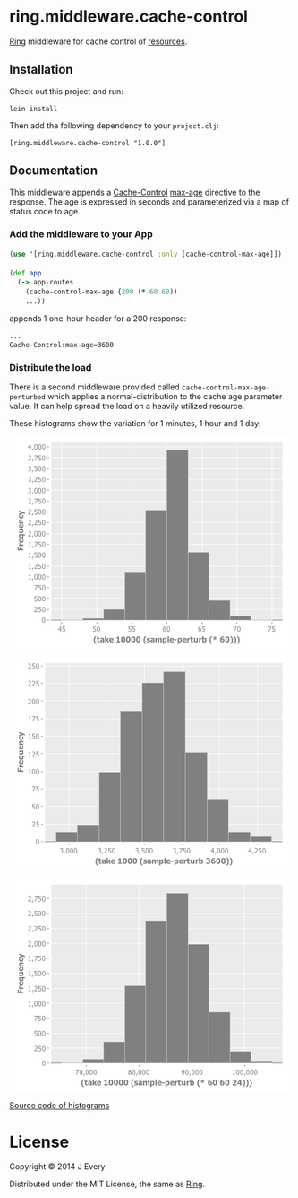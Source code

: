 ring.middleware.cache-control
=============================

[Ring][2] middleware for cache control of [resources][1].

## Installation

Check out this project and run:

    lein install

Then add the following dependency to your `project.clj`:

    [ring.middleware.cache-control "1.0.0"]

## Documentation

This middleware appends a [Cache-Control][3] [max-age][4] directive 
to the response. The age is expressed in seconds and parameterized
via a map of status code to age.

### Add the middleware to your App

```clojure
(use '[ring.middleware.cache-control :only [cache-control-max-age]])

(def app
  (-> app-routes
    (cache-control-max-age {200 (* 60 60))
    ...))
```

appends 1 one-hour header for a 200 response:

```
...
Cache-Control:max-age=3600
```

### Distribute the load

There is a second middleware provided called ```cache-control-max-age-perturbed``` 
 which applies a normal-distribution to the cache age parameter value. It
 can help spread the load on a heavily utilized resource.
 
These histograms show the variation for 1 minutes, 1 hour and 1 day:

![1 minute](https://github.com/devstopfix/ring.middleware.cache-control/raw/master/docs/1-minute.png "1 Minute")

![1 hour](https://github.com/devstopfix/ring.middleware.cache-control/raw/master/docs/1-hour.png "1 Hour")

![1 day](https://github.com/devstopfix/ring.middleware.cache-control/raw/master/docs/24-hours.png "1 Day")

[Source code of histograms](docs/histograms.md)

# License

Copyright © 2014 J Every

Distributed under the MIT License, the same as [Ring][2].

[1]: http://en.wikipedia.org/wiki/Resource-oriented_architecture
[2]: https://github.com/ring-clojure/ring
[3]: http://www.w3.org/Protocols/rfc2616/rfc2616-sec14.html#sec14.9
[4]: http://www.w3.org/Protocols/rfc2616/rfc2616-sec14.html#sec14.9.3
